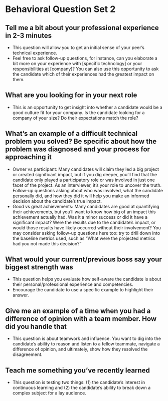 # Behavioral Question Set 2

## Tell me a bit about your professional experience in 2-3 minutes

* This question will allow you to get an initial sense of your peer’s technical experience.
* Feel free to ask follow-up questions, for instance, can you elaborate a bit more on your experience with [specific technology] or your responsibilities at [company]? You can also use this opportunity to ask the candidate which of their experiences had the greatest impact on them.

## What are you looking for in your next role

* This is an opportunity to get insight into whether a candidate would be a good culture fit for your company. Is the candidate looking for a company of your size? Do their expectations match the role?

## What’s an example of a difficult technical problem you solved? Be specific about how the problem was diagnosed and your process for approaching it

* Owner vs participant: Many candidates will claim they led a big project or created significant impact, but if you dig deeper, you’ll find that the candidate only played a participatory role or was involved in just one facet of the project. As an interviewer, it’s your role to uncover the truth. Follow-up questions asking about who was involved, what the candidate personally did, and how they did it will help you make an informed decision about the candidate’s true impact.
* Good vs great achievements: Many candidates are good at quantifying their achievements, but you’ll want to know how big of an impact this achievement actually had. Was it a minor success or did it have a significant impact? Were the results due to the candidate’s impact, or would those results have likely occurred without their involvement? You may consider asking follow-up questions here too: try to drill down into the baseline metrics used, such as “What were the projected metrics had you not made this decision?”

## What would your current/previous boss say your biggest strength was

* This question helps you evaluate how self-aware the candidate is about their personal/professional experience and competencies.
* Encourage the candidate to use a specific example to highlight their answer.

## Give me an example of a time when you had a difference of opinion with a team member. How did you handle that

* This question is about teamwork and influence. You want to dig into the candidate’s ability to reason and listen to a fellow teammate, navigate a difference of opinion, and ultimately, show how they resolved the disagreement.

## Teach me something you’ve recently learned

* This question is testing two things: (1) the candidate’s interest in continuous learning and (2) the candidate’s ability to break down a complex subject for a lay audience.